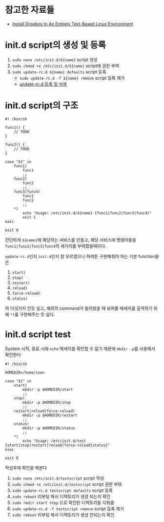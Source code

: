 # 참고한 자료들

- [Install Dropbox In An Entirely Text-Based Linux Environment](http://www.dropboxwiki.com/tips-and-tricks/install-dropbox-in-an-entirely-text-based-linux-environment#opensuse)


# init.d script의 생성 및 등록

1. `sudo nano /etc/init.d/${name}` script 생성
1. `sudo chmod +x /etc/init.d/${name}` script에 권한 부여
1. `sudo update-rc.d ${name} defaults` script 등록
	- `sudo update-rc.d -f ${name} remove` script 등록 제거
	- [update-rc.d 등록 및 삭제](http://pmguda.com/733)


# init.d script의 구조

	#! /bin/sh

	func1() {
		// TODO
	}

	func2() {
		// TODO
	}

	case "$1" in
		func1)
			func1
			;;
		func2)
			func2
			;;
		func3|func4)
			func1
			func2
			;;
		*)
			echo "Usage: /etc/init.d/${name} {func1|func2|func3|func4}"
			exit 1
	easc

	exit 0

간단하게 `${name}`에 해당하는 서비스를 만들고, 해당 서비스에 명령어들을 `func1|func2|func3|func4`의 세가지를 부여했을때이다.

`update-rc.d`인지 `init.d`인지 잘 모르겠으나 하여튼 구현해줘야 하는 기본 function들은

1. `start)`
1. `stop)`
1. `restart)`
1. `reload)`
1. `force-reload)`
1. `status)`

의 다섯가지 인듯 싶고, 예외의 command가 들어왔을 때 보여줄 메세지를 출력하기 위해 `*)`를 구현해주는 듯 싶다.



# init.d script test

System 시작, 종료 시에 `echo` 메세지를 확인할 수 없기 때문에 `mkdir -p`를 사용해서 확인한다

	#! /bin/sh

	HOMEDIR=/home/ssen

	case "$1" in
		start)
			mkdir -p $HOMEDIR/start
			;;
		stop)
			mkdir -p $HOMEDIR/stop
			;;
		restart|reload|force-reload)
			mkdir -p $HOMEDIR/restart
			;;
		status)
			mkdir -p $HOMEDIR/status
			;;
		*)
			echo "Usage: /etc/init.d/test {start|stop|restart|reload|force-reload|status}"
	esac

	exit 0

작성후에 확인을 해본다

1. `sudo nano /etc/init.d/testscript` script 작성
1. `sudo chmod +x /etc/init.d/testscript` script 권한 부여
1. `sudo update-rc.d testscript defaults` script 등록
1. `sudo reboot` 리부팅 해서 디렉토리가 생성 되는지 확인
1. `sudo rmdir start stop` 으로 확인된 디렉토리들 지워줌
1. `sudo update-rc.d -f testscript remove` script 등록 제거
1. `sudo reboot` 리부팅 해서 디렉토리가 생성 안되는지 확인



